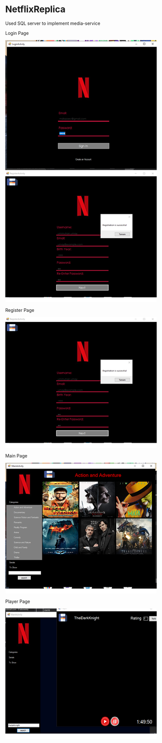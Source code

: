 # NetflixReplica
Used SQL server to implement media-service

Login Page

![](images/loginPage.png)![](images/registerPage.png)

Register Page

![](images/registerPage.png)

Main Page

![](images/mainPage.png)


Player Page

![](images/playerPage.png)

